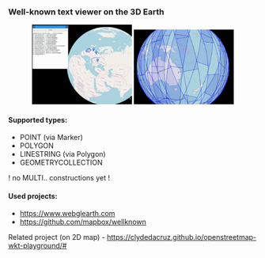 ### Well-known text viewer on the 3D Earth

<p align="center">
  <img src="https://raw.githubusercontent.com/asapelkin/wkt_3d_viewer/master/examples/example1.png" width="40%"/>
  <img src="https://raw.githubusercontent.com/asapelkin/wkt_3d_viewer/master/examples/example2.png" width="40%"/>
</p>


#### Supported types:
  - POINT (via Marker)
  - POLYGON
  - LINESTRING (via Polygon)
  - GEOMETRYCOLLECTION

! no MULTI.. constructions yet !

#### Used projects:
 - https://www.webglearth.com
 - https://github.com/mapbox/wellknown

Related project (on 2D map) - https://clydedacruz.github.io/openstreetmap-wkt-playground/#

